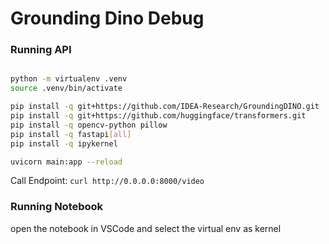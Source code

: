 # Grounding Dino Debug

### Running API

```bash

python -m virtualenv .venv
source .venv/bin/activate

pip install -q git+https://github.com/IDEA-Research/GroundingDINO.git
pip install -q git+https://github.com/huggingface/transformers.git
pip install -q opencv-python pillow
pip install -q fastapi[all]
pip install -q ipykernel

uvicorn main:app --reload
```

Call Endpoint: `curl http://0.0.0.0:8000/video`

### Running Notebook

open the notebook in VSCode and select the virtual env as kernel
